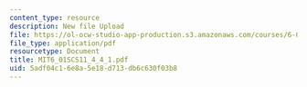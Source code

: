 ```yaml
---
content_type: resource
description: New file Upload
file: https://ol-ocw-studio-app-production.s3.amazonaws.com/courses/6-01sc-introduction-to-electrical-engineering-and-computer-science-i-spring-2011/5adf04c16e8a5e18d713db6c630f03b8_MIT6_01SCS11_4_4_1.pdf
file_type: application/pdf
resourcetype: Document
title: MIT6_01SCS11_4_4_1.pdf
uid: 5adf04c1-6e8a-5e18-d713-db6c630f03b8
---
```

